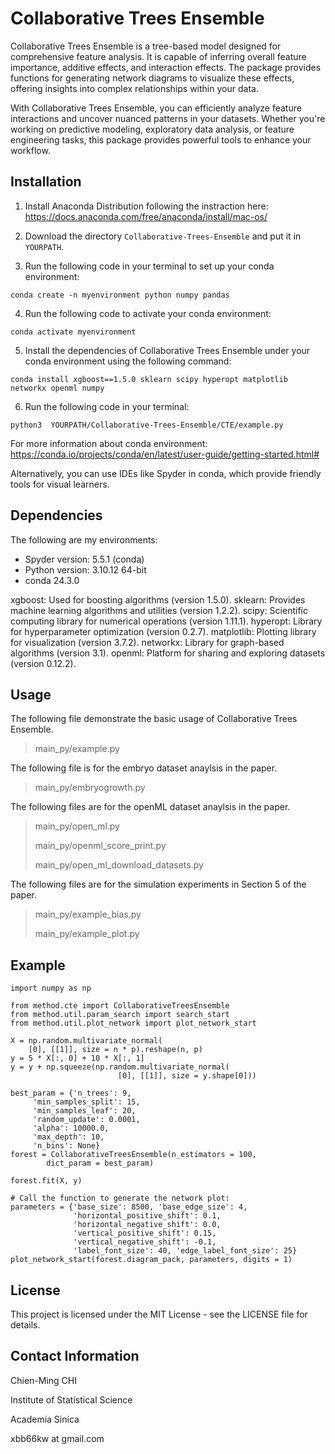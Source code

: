 # Collaborative Trees Ensemble


Collaborative Trees Ensemble is a tree-based model designed for comprehensive feature analysis. It is capable of inferring overall feature importance, additive effects, and interaction effects. The package provides functions for generating network diagrams to visualize these effects, offering insights into complex relationships within your data.

With Collaborative Trees Ensemble, you can efficiently analyze feature interactions and uncover nuanced patterns in your datasets. Whether you're working on predictive modeling, exploratory data analysis, or feature engineering tasks, this package provides powerful tools to enhance your workflow.


## Installation

1. Install Anaconda Distribution following the instraction here: <https://docs.anaconda.com/free/anaconda/install/mac-os/>

2. Download the directory `Collaborative-Trees-Ensemble` and put it in `YOURPATH`.

3. Run the following code in your terminal to set up your conda environment:

```conda create -n myenvironment python numpy pandas```

4. Run the following code to activate your conda environment:

```conda activate myenvironment```

5. Install the dependencies of Collaborative Trees Ensemble under your conda environment using the following command:

```conda install xgboost==1.5.0 sklearn scipy hyperopt matplotlib networkx openml numpy```

6. Run the following code in your terminal:

```python3  YOURPATH/Collaborative-Trees-Ensemble/CTE/example.py```

For more information about conda environment: <https://conda.io/projects/conda/en/latest/user-guide/getting-started.html#>

Alternatively, you can use IDEs like Spyder in conda, which provide friendly tools for visual learners.

## Dependencies

The following are my environments:

* Spyder version: 5.5.1 (conda)
* Python version: 3.10.12 64-bit
* conda 24.3.0

xgboost: Used for boosting algorithms (version 1.5.0).
sklearn: Provides machine learning algorithms and utilities (version 1.2.2).
scipy: Scientific computing library for numerical operations (version 1.11.1).
hyperopt: Library for hyperparameter optimization (version 0.2.7).
matplotlib: Plotting library for visualization (version 3.7.2).
networkx: Library for graph-based algorithms (version 3.1).
openml: Platform for sharing and exploring datasets (version 0.12.2).

## Usage

The following file demonstrate the basic usage of Collaborative Trees Ensemble.

>main_py/example.py

The following file is for the embryo dataset anaylsis in the paper.

>main_py/embryogrowth.py

The following files are for the openML dataset anaylsis in the paper.

>main_py/open_ml.py
>
>main_py/openml_score_print.py
>
>main_py/open_ml_download_datasets.py

The following files are for the simulation experiments in Section 5 of the paper.

>main_py/example_bias.py
>
>main_py/example_plot.py



## Example
```
import numpy as np

from method.cte import CollaborativeTreesEnsemble 
from method.util.param_search import search_start
from method.util.plot_network import plot_network_start

X = np.random.multivariate_normal(
    [0], [[1]], size = n * p).reshape(n, p)
y = 5 * X[:, 0] + 10 * X[:, 1]
y = y + np.squeeze(np.random.multivariate_normal(
                        [0], [[1]], size = y.shape[0]))

best_param = {'n_trees': 9,
     'min_samples_split': 15,
     'min_samples_leaf': 20,
     'random_update': 0.0001,
     'alpha': 10000.0,
     'max_depth': 10,
     'n_bins': None}
forest = CollaborativeTreesEnsemble(n_estimators = 100,
        dict_param = best_param)

forest.fit(X, y)

# Call the function to generate the network plot:
parameters = {'base_size': 8500, 'base_edge_size': 4,
              'horizontal_positive_shift': 0.1,
              'horizontal_negative_shift': 0.0,
              'vertical_positive_shift': 0.15,
              'vertical_negative_shift': -0.1,
              'label_font_size': 40, 'edge_label_font_size': 25}
plot_network_start(forest.diagram_pack, parameters, digits = 1)
```

## License

This project is licensed under the MIT License - see the LICENSE file for details.

## Contact Information

Chien-Ming CHI

Institute of Statistical Science

Academia Sinica

xbb66kw at gmail.com


